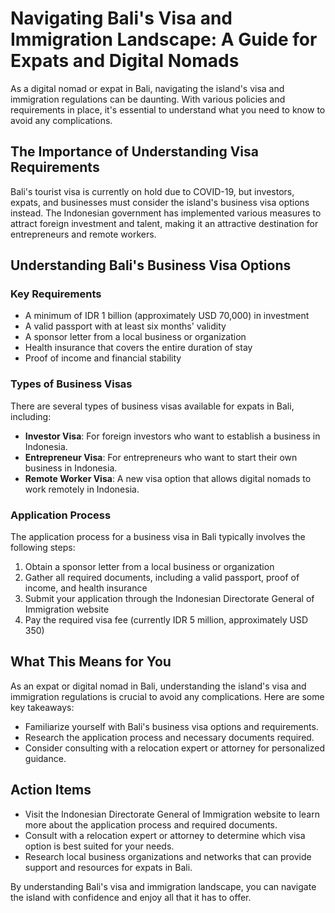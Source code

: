 # Navigating Bali's Visa and Immigration Landscape: A Guide for Expats and Digital Nomads

As a digital nomad or expat in Bali, navigating the island's visa and immigration regulations can be daunting. With various policies and requirements in place, it's essential to understand what you need to know to avoid any complications.

## The Importance of Understanding Visa Requirements

Bali's tourist visa is currently on hold due to COVID-19, but investors, expats, and businesses must consider the island's business visa options instead. The Indonesian government has implemented various measures to attract foreign investment and talent, making it an attractive destination for entrepreneurs and remote workers.

## Understanding Bali's Business Visa Options

### Key Requirements

*   A minimum of IDR 1 billion (approximately USD 70,000) in investment
*   A valid passport with at least six months' validity
*   A sponsor letter from a local business or organization
*   Health insurance that covers the entire duration of stay
*   Proof of income and financial stability

### Types of Business Visas

There are several types of business visas available for expats in Bali, including:

*   **Investor Visa**: For foreign investors who want to establish a business in Indonesia.
*   **Entrepreneur Visa**: For entrepreneurs who want to start their own business in Indonesia.
*   **Remote Worker Visa**: A new visa option that allows digital nomads to work remotely in Indonesia.

### Application Process

The application process for a business visa in Bali typically involves the following steps:

1.  Obtain a sponsor letter from a local business or organization
2.  Gather all required documents, including a valid passport, proof of income, and health insurance
3.  Submit your application through the Indonesian Directorate General of Immigration website
4.  Pay the required visa fee (currently IDR 5 million, approximately USD 350)

## What This Means for You

As an expat or digital nomad in Bali, understanding the island's visa and immigration regulations is crucial to avoid any complications. Here are some key takeaways:

*   Familiarize yourself with Bali's business visa options and requirements.
*   Research the application process and necessary documents required.
*   Consider consulting with a relocation expert or attorney for personalized guidance.

## Action Items

*   Visit the Indonesian Directorate General of Immigration website to learn more about the application process and required documents.
*   Consult with a relocation expert or attorney to determine which visa option is best suited for your needs.
*   Research local business organizations and networks that can provide support and resources for expats in Bali.

By understanding Bali's visa and immigration landscape, you can navigate the island with confidence and enjoy all that it has to offer.